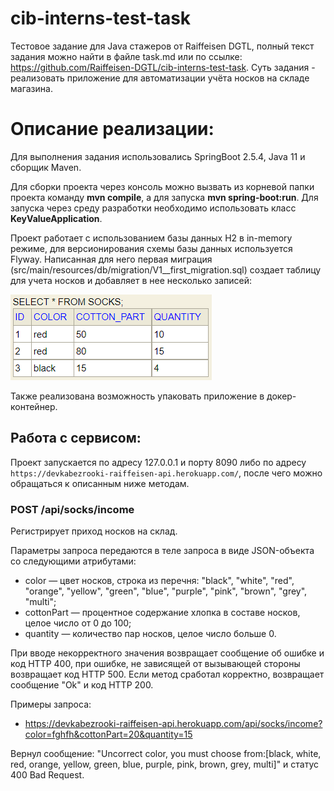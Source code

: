 # cib-interns-test-task
Тестовое задание для Java стажеров от  Raiffeisen DGTL, полный текст задания можно найти в файле task.md или по ссылке: https://github.com/Raiffeisen-DGTL/cib-interns-test-task.
Суть задания - реализовать приложение для автоматизации учёта носков на складе магазина.
# Описание реализации:
Для выполнения задания использовались SpringBoot 2.5.4, Java 11 и сборщик Maven.

Для сборки проекта через консоль можно вызвать из корневой папки проекта команду **mvn compile**, а для запуска **mvn spring-boot:run**. Для запуска через среду разработки необходимо использовать класс **KeyValueApplication**.

Проект работает с использованием базы данных H2 в in-memory режиме, для версионирования схемы базы данных используется Flyway. Написанная для него первая миграция (src/main/resources/db/migration/V1__first_migration.sql) создает таблицу для учета носков и добавляет в нее несколько записей:

![](https://github.com/devkabezrooki/cib-interns-test-task/blob/main/db.png)

Также реализована возможность упаковать приложение в докер-контейнер.

## Работа с сервисом:

Проект запускается по адресу 127.0.0.1 и порту 8090 либо по адресу ```https://devkabezrooki-raiffeisen-api.herokuapp.com/```, после чего можно обращаться к описанным ниже методам.

### POST /api/socks/income
Регистрирует приход носков на склад.

Параметры запроса передаются в теле запроса в виде JSON-объекта со следующими атрибутами:

* color — цвет носков, строка из перечня: "black", "white", "red", "orange", "yellow", "green", "blue", "purple", "pink", "brown", "grey", "multi";
* cottonPart — процентное содержание хлопка в составе носков, целое число от 0 до 100;
* quantity — количество пар носков, целое число больше 0.

При вводе некорректного значения возвращает сообщение об ошибке и код HTTP 400, при ошибке, не зависящей от вызывающей стороны возвращает код HTTP 500. Если метод сработал корректно, возвращает сообщение "Ok" и код HTTP 200.

Примеры запроса:
* https://devkabezrooki-raiffeisen-api.herokuapp.com/api/socks/income?color=fghfh&cottonPart=20&quantity=15

Вернул сообщение: "Uncorrect color, you must choose from:[black, white, red, orange, yellow, green, blue, purple, pink, brown, grey, multi]" и статус 400 Bad Request.
